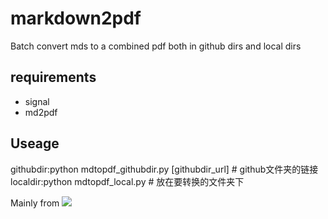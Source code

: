 # markdown2pdf

Batch convert mds to a combined pdf both in github dirs and  local dirs

## requirements

- signal
- md2pdf 

## Useage

githubdir:python mdtopdf_githubdir.py [githubdir_url]  # github文件夹的链接
localdir:python mdtopdf_local.py  # 放在要转换的文件夹下

Mainly from ![](https://github.com/sdushantha/gitdir)
